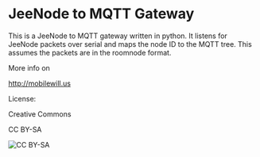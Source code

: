 JeeNode to MQTT Gateway
================

This is a JeeNode to MQTT gateway written in python. 
It listens for JeeNode packets over serial and maps the node ID to the MQTT tree. 
This assumes the packets are in the roomnode format. 


More info on

http://mobilewill.us


License: 

Creative Commons 

CC BY-SA

![CC BY-SA](http://i.creativecommons.org/l/by-sa/3.0/88x31.png)
